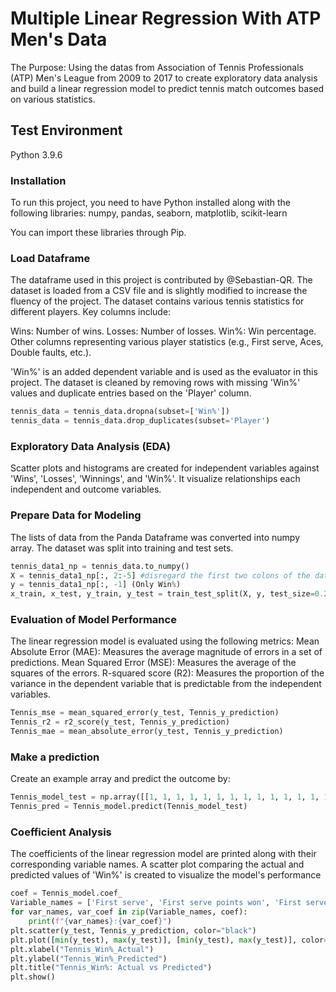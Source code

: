 # Multiple Linear Regression With ATP Men's Data

The Purpose: Using the datas from Association of Tennis Professionals (ATP) Men's League from 2009 to 2017 to create exploratory data analysis and build a linear regression model to predict tennis match outcomes based on various statistics.

## Test Environment

Python 3.9.6

### Installation
To run this project, you need to have Python installed along with the following libraries:
numpy, pandas, seaborn, matplotlib, scikit-learn

You can import these libraries through Pip.

### Load Dataframe


The dataframe used in this project is contributed by @Sebastian-QR. The dataset is loaded from a CSV file and is slightly modified to increase the fluency of the project. 
The dataset contains various tennis statistics for different players. Key columns include:

Wins: Number of wins.
Losses: Number of losses.
Win%: Win percentage.
Other columns representing various player statistics (e.g., First serve, Aces, Double faults, etc.).

'Win%' is an added dependent variable and is used as the evaluator in this project. The dataset is cleaned by removing rows with missing 'Win%' values and duplicate entries based on the 'Player' column.
```Python
tennis_data = tennis_data.dropna(subset=['Win%'])
tennis_data = tennis_data.drop_duplicates(subset='Player')
```
### Exploratory Data Analysis (EDA)

Scatter plots and histograms are created for independent variables against 'Wins', 'Losses', 'Winnings', and 'Win%'. It visualize relationships each independent and outcome variables. 

### Prepare Data for Modeling

The lists of data from the Panda Dataframe was converted into numpy array. The dataset was split into training and test sets. 

```Python
tennis_data1_np = tennis_data.to_numpy()
X = tennis_data1_np[:, 2:-5] #disregard the first two colons of the dataset (Dates, Names)
y = tennis_data1_np[:, -1] (Only Win%)
x_train, x_test, y_train, y_test = train_test_split(X, y, test_size=0.25, random_state=99)
```
### Evaluation of Model Performance 

The linear regression model is evaluated using the following metrics:
Mean Absolute Error (MAE): Measures the average magnitude of errors in a set of predictions.
Mean Squared Error (MSE): Measures the average of the squares of the errors.
R-squared score (R2): Measures the proportion of the variance in the dependent variable that is predictable from the independent variables.

```Python
Tennis_mse = mean_squared_error(y_test, Tennis_y_prediction)
Tennis_r2 = r2_score(y_test, Tennis_y_prediction)
Tennis_mae = mean_absolute_error(y_test, Tennis_y_prediction)
```

### Make a prediction

Create an example array and predict the outcome by:
```Python
Tennis_model_test = np.array([[1, 1, 1, 1, 1, 1, 1, 1, 1, 1, 1, 1, 1, 1, 1, 1, 1, 1]])
Tennis_pred = Tennis_model.predict(Tennis_model_test)
```

### Coefficient Analysis

The coefficients of the linear regression model are printed along with their corresponding variable names. A scatter plot comparing the actual and predicted values of 'Win%' is created to visualize the model's performance
```Python
coef = Tennis_model.coef_
Variable_names = ['First serve', 'First serve points won', 'First serve return points won', 'Second serve points won', 'Second serve return points won', 'Aces', 'Break points converted', 'Break points faced', 'Break points opportunities', 'Break points saved', 'Double faults', 'Return games played', 'Return games won', 'Return points won', 'Service games won', 'Total points won', 'Service games played','Total service points won']
for var_names, var_coef in zip(Variable_names, coef):
    print(f"{var_names}:{var_coef}")
plt.scatter(y_test, Tennis_y_prediction, color="black")
plt.plot([min(y_test), max(y_test)], [min(y_test), max(y_test)], color="blue", linewidth=3)
plt.xlabel("Tennis_Win%_Actual")
plt.ylabel("Tennis_Win%_Predicted")
plt.title("Tennis_Win%: Actual vs Predicted")
plt.show()
```
